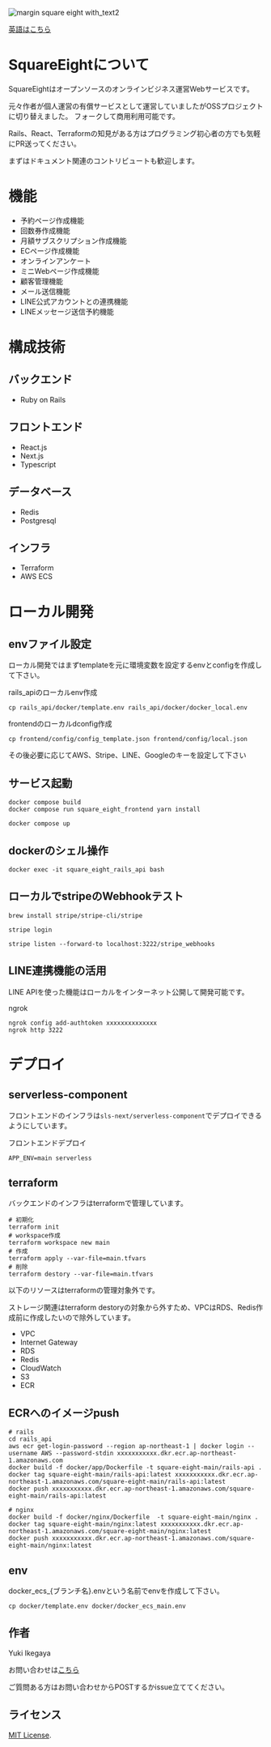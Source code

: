![margin square eight with_text2](https://github.com/ikeyu0806/SquareEight/assets/30525452/2dae5d06-216e-4977-971d-628443895bfa)

[英語はこちら](README-en.md)

# SquareEightについて
SquareEightはオープンソースのオンラインビジネス運営Webサービスです。

元々作者が個人運営の有償サービスとして運営していましたがOSSプロジェクトに切り替えました。
フォークして商用利用可能です。

Rails、React、Terraformの知見がある方はプログラミング初心者の方でも気軽にPR送ってください。

まずはドキュメント関連のコントリビュートも歓迎します。

# 機能
- 予約ページ作成機能
- 回数券作成機能
- 月額サブスクリプション作成機能
- ECページ作成機能
- オンラインアンケート
- ミニWebページ作成機能
- 顧客管理機能
- メール送信機能
- LINE公式アカウントとの連携機能
- LINEメッセージ送信予約機能

# 構成技術
## バックエンド
- Ruby on Rails

## フロントエンド
- React.js
- Next.js
- Typescript

## データベース
- Redis
- Postgresql

## インフラ
- Terraform
- AWS ECS


# ローカル開発

## envファイル設定

ローカル開発ではまずtemplateを元に環境変数を設定するenvとconfigを作成して下さい。

rails_apiのローカルenv作成
```
cp rails_api/docker/template.env rails_api/docker/docker_local.env
```

frontendのローカルdconfig作成
```
cp frontend/config/config_template.json frontend/config/local.json
```

その後必要に応じてAWS、Stripe、LINE、Googleのキーを設定して下さい

## サービス起動
```
docker compose build
docker compose run square_eight_frontend yarn install
```

```
docker compose up
```

## dockerのシェル操作

```
docker exec -it square_eight_rails_api bash
```

## ローカルでstripeのWebhookテスト
```
brew install stripe/stripe-cli/stripe

stripe login

stripe listen --forward-to localhost:3222/stripe_webhooks
```

## LINE連携機能の活用
LINE APIを使った機能はローカルをインターネット公開して開発可能です。

ngrok

```
ngrok config add-authtoken xxxxxxxxxxxxxx
ngrok http 3222
```

# デプロイ

## serverless-component
フロントエンドのインフラは`sls-next/serverless-component`でデプロイできるようにしています。

フロントエンドデプロイ
```
APP_ENV=main serverless
```

## terraform
バックエンドのインフラはterraformで管理しています。

```
# 初期化
terraform init
# workspace作成
terraform workspace new main
# 作成
terraform apply --var-file=main.tfvars
# 削除
terraform destory --var-file=main.tfvars
```

以下のリソースはterraformの管理対象外です。

ストレージ関連はterraform destoryの対象から外すため、VPCはRDS、Redis作成前に作成したいので除外しています。

- VPC
- Internet Gateway
- RDS
- Redis
- CloudWatch
- S3
- ECR

## ECRへのイメージpush

```
# rails
cd rails_api
aws ecr get-login-password --region ap-northeast-1 | docker login --username AWS --password-stdin xxxxxxxxxxx.dkr.ecr.ap-northeast-1.amazonaws.com
docker build -f docker/app/Dockerfile -t square-eight-main/rails-api .
docker tag square-eight-main/rails-api:latest xxxxxxxxxxx.dkr.ecr.ap-northeast-1.amazonaws.com/square-eight-main/rails-api:latest
docker push xxxxxxxxxxx.dkr.ecr.ap-northeast-1.amazonaws.com/square-eight-main/rails-api:latest

# nginx
docker build -f docker/nginx/Dockerfile  -t square-eight-main/nginx .
docker tag square-eight-main/nginx:latest xxxxxxxxxxx.dkr.ecr.ap-northeast-1.amazonaws.com/square-eight-main/nginx:latest
docker push xxxxxxxxxxx.dkr.ecr.ap-northeast-1.amazonaws.com/square-eight-main/nginx:latest
```

## env
docker_ecs_{ブランチ名}.envという名前でenvを作成して下さい。

```
cp docker/template.env docker/docker_ecs_main.env
```

## 作者
Yuki Ikegaya

お問い合わせは[こちら](https://yuki-ikegaya.net/%e3%81%8a%e5%95%8f%e3%81%84%e5%90%88%e3%82%8f%e3%81%9b/)

ご質問ある方はお問い合わせからPOSTするかissue立ててください。

## ライセンス
[MIT License](https://opensource.org/licenses/MIT).
